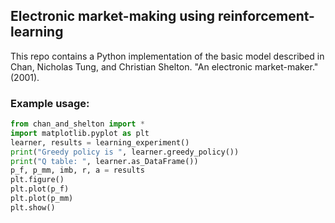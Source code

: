 ## Electronic market-making using reinforcement-learning

This repo contains a Python implementation of the basic model described in Chan, Nicholas Tung, and Christian Shelton.
"An electronic market-maker." (2001).

### Example usage:

~~~python
from chan_and_shelton import *
import matplotlib.pyplot as plt
learner, results = learning_experiment()
print("Greedy policy is ", learner.greedy_policy())
print("Q table: ", learner.as_DataFrame())
p_f, p_mm, imb, r, a = results
plt.figure()
plt.plot(p_f)
plt.plot(p_mm)
plt.show()
~~~
